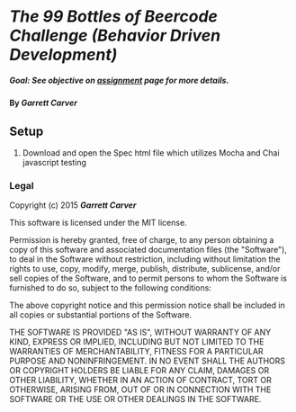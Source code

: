 # _The 99 Bottles of Beercode Challenge (Behavior Driven Development)_

##### _Goal: See objective on [assignment](https://www.learnhowtoprogram.com/lessons/javascript-bdd-code-review) page for more details._

#### By _**Garrett Carver**_

## Setup

1. Download and open the Spec html file which utilizes Mocha and Chai javascript testing

### Legal

Copyright (c) 2015 **_Garrett Carver_**

This software is licensed under the MIT license.

Permission is hereby granted, free of charge, to any person obtaining a copy
of this software and associated documentation files (the "Software"), to deal
in the Software without restriction, including without limitation the rights
to use, copy, modify, merge, publish, distribute, sublicense, and/or sell
copies of the Software, and to permit persons to whom the Software is
furnished to do so, subject to the following conditions:

The above copyright notice and this permission notice shall be included in
all copies or substantial portions of the Software.

THE SOFTWARE IS PROVIDED "AS IS", WITHOUT WARRANTY OF ANY KIND, EXPRESS OR
IMPLIED, INCLUDING BUT NOT LIMITED TO THE WARRANTIES OF MERCHANTABILITY,
FITNESS FOR A PARTICULAR PURPOSE AND NONINFRINGEMENT. IN NO EVENT SHALL THE
AUTHORS OR COPYRIGHT HOLDERS BE LIABLE FOR ANY CLAIM, DAMAGES OR OTHER
LIABILITY, WHETHER IN AN ACTION OF CONTRACT, TORT OR OTHERWISE, ARISING FROM,
OUT OF OR IN CONNECTION WITH THE SOFTWARE OR THE USE OR OTHER DEALINGS IN
THE SOFTWARE.